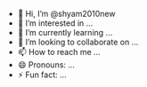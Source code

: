 - 👋 Hi, I’m @shyam2010new
- 👀 I’m interested in ...
- 🌱 I’m currently learning ...
- 💞️ I’m looking to collaborate on ...
- 📫 How to reach me ...
- 😄 Pronouns: ...
- ⚡ Fun fact: ...

<!---
shyam2010new/shyam2010new is a ✨ special ✨ repository because its `README.md` (this file) appears on your GitHub profile.
You can click the Preview link to take a look at your changes.
--->
